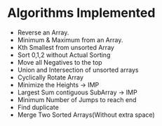 # Algorithms Implemented

- Reverse an Array.
- Minimum & Maximum from an Array.
- Kth Smallest from unsorted Array
- Sort 0,1,2 without Actual Sorting
- Move all Negatives to the top
- Union and Intersection of unsorted arrays
- Cyclically Rotate Array 
- Minimize the Heights -> IMP
- Largest Sum contiguous SubArray -> IMP
- Minimum Number of Jumps to reach end
- Find duplicate 
- Merge Two Sorted Arrays(Without extra space)
